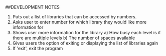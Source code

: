 ##DEVELOPMENT NOTES

1. Puts out a list of libraries that can be accessed by numbers.
2. Asks user to enter number for which library they would like more information for
3. Shows user more information for the library
    a) How busy each level is if there are multiple levels
    b) The number of spaces available
4. Gives users the option of exiting or displaying the list of libraries again
5. If 'exit', exit the program




